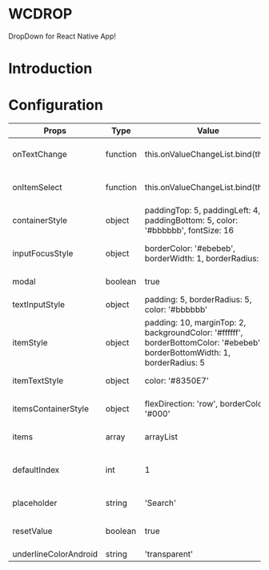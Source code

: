 
# WCDROP
DropDown for React Native App!

# Introduction


# Configuration

| Props| Type | Value | description 
|---------------------|--------------|-----------------------------------------------------|------------------------------------------:
| onTextChange | function | this.onValueChangeList.bind(this) | Return of selected text
| onItemSelect | function | this.onValueChangeList.bind(this) | Return selected item
| containerStyle | object | paddingTop: 5, paddingLeft: 4, paddingBottom: 5, color: '#bbbbbb', fontSize: 16 | Style of the container
| inputFocusStyle | object | borderColor: '#ebebeb', borderWidth: 1, borderRadius: 5 | Style of the input in focus
| modal | boolean   | true | show in a modal
| textInputStyle | object | padding: 5, borderRadius: 5, color: '#bbbbbb' | Style of the input
| itemStyle | object | padding: 10, marginTop: 2, backgroundColor: '#ffffff', borderBottomColor: '#ebebeb', borderBottomWidth: 1, borderRadius: 5 | Style of the item container
| itemTextStyle | object | color: '#8350E7' | Style of the item
| itemsContainerStyle | object | flexDirection: 'row', borderColor: '#000' | Style of the all container
| items | array | arrayList | List of the array items
| defaultIndex | int | 1 | Index of the first item to display
| placeholder | string | 'Search' | Text of the input
| resetValue | boolean | true | Every search reset
| underlineColorAndroid | string | 'transparent' | 
